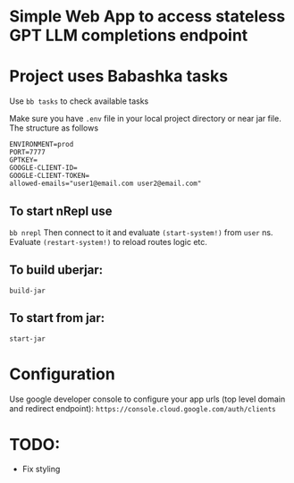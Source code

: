 # Simple Web App to access stateless GPT LLM completions endpoint

# Project uses Babashka tasks

Use `bb tasks` to check available tasks

Make sure you have `.env` file in your local project directory or near jar file. 
The structure as follows
```
ENVIRONMENT=prod
PORT=7777
GPTKEY=
GOOGLE-CLIENT-ID=
GOOGLE-CLIENT-TOKEN=
allowed-emails="user1@email.com user2@email.com"

```

## To start nRepl use
`bb nrepl`
Then connect to it and evaluate `(start-system!)` from `user` ns. 
Evaluate `(restart-system!)` to reload routes logic etc. 

## To build uberjar:
`build-jar`

## To start from jar:
`start-jar`

# Configuration
Use google developer console to configure your app urls (top level domain and redirect endpoint):
```https://console.cloud.google.com/auth/clients```

# TODO:
- Fix styling

